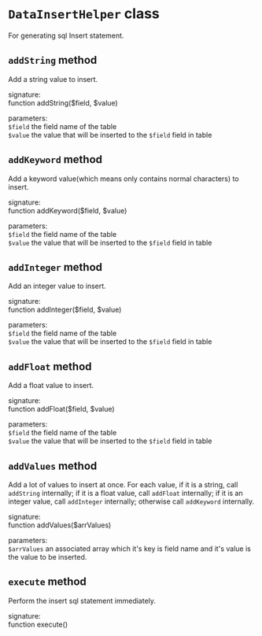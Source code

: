 # `DataInsertHelper` class
For generating sql Insert statement.

## `addString` method
Add a string value to insert.

signature:  
function addString($field, $value)

parameters:  
`$field` the field name of the table  
`$value` the value that will be inserted to the `$field` field in table

## `addKeyword` method
Add a keyword value(which means only contains normal characters) to insert.

signature:  
function addKeyword($field, $value)

parameters:  
`$field` the field name of the table  
`$value` the value that will be inserted to the `$field` field in table

## `addInteger` method
Add an integer value to insert.

signature:  
function addInteger($field, $value)

parameters:  
`$field` the field name of the table  
`$value` the value that will be inserted to the `$field` field in table

## `addFloat` method
Add a float value to insert.

signature:  
function addFloat($field, $value)

parameters:  
`$field` the field name of the table  
`$value` the value that will be inserted to the `$field` field in table

## `addValues` method
Add a lot of values to insert at once. For each value, if it is a string, call `addString` internally; if it is a float value, call `addFloat` internally; if it is an integer value, call `addInteger` internally; otherwise call `addKeyword` internally.

signature:  
function addValues($arrValues)

parameters:  
`$arrValues` an associated array which it's key is field name and it's value is the value to be inserted.

## `execute` method
Perform the insert sql statement immediately.

signature:  
function execute()
